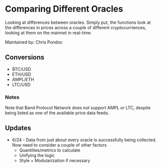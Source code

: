 # Comparing Different Oracles
Looking at differences between oracles. Simply put, the functions look at the differences in prices across a couple of different cryptocurriences, looking at them on the mainnet in real-time.

Maintained by: Chris Pondoc

## Conversions
* BTC/USD
* ETH/USD
* AMPL/ETH
* LTC/USD

### Notes
Note that Band Protocol Network does not support AMPL or LTC, despite being listed as one of the available price data feeds.

## Updates
* 6/24 - Data from just about every oracle is successfully being collected. Now need to consider a couple of other factors
    * Quantities/metrics to calculate
    * Unifying the logic
    * Style + Modularization if necessary